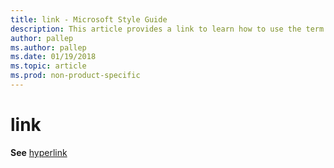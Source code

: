 ```yaml
---
title: link - Microsoft Style Guide
description: This article provides a link to learn how to use the term link in Microsoft documents.
author: pallep
ms.author: pallep
ms.date: 01/19/2018
ms.topic: article
ms.prod: non-product-specific
---
```


# link

**See** [hyperlink](~/a-z-word-list-term-collections/h/hyperlink.md)
